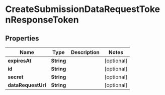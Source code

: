 
# CreateSubmissionDataRequestTokenResponseToken

## Properties
Name | Type | Description | Notes
------------ | ------------- | ------------- | -------------
**expiresAt** | **String** |  |  [optional]
**id** | **String** |  |  [optional]
**secret** | **String** |  |  [optional]
**dataRequestUrl** | **String** |  |  [optional]



